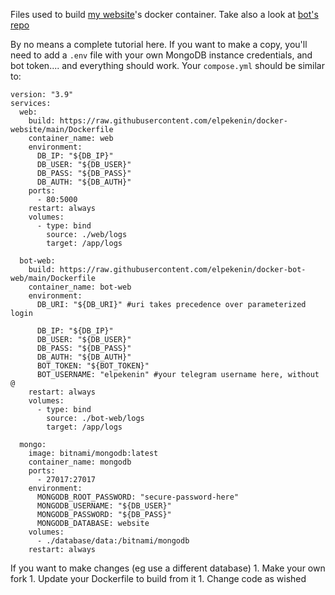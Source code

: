 Files used to build [my website](http://elpekenin.tk/40dex)'s docker container. Take also a look at [bot's repo](https://github.com/elpekenin/docker-bot-web)

By no means a complete tutorial here. If you want to make a copy, you'll need to add a `.env` file with your own MongoDB instance credentials, and bot token.... and everything should work. Your `compose.yml` should be similar to:
```
version: "3.9"
services:
  web:
    build: https://raw.githubusercontent.com/elpekenin/docker-website/main/Dockerfile
    container_name: web
    environment:
      DB_IP: "${DB_IP}"
      DB_USER: "${DB_USER}"
      DB_PASS: "${DB_PASS}"
      DB_AUTH: "${DB_AUTH}"
    ports:
      - 80:5000
    restart: always
    volumes:
      - type: bind
        source: ./web/logs
        target: /app/logs

  bot-web:
    build: https://raw.githubusercontent.com/elpekenin/docker-bot-web/main/Dockerfile
    container_name: bot-web
    environment:
      DB_URI: "${DB_URI}" #uri takes precedence over parameterized login

      DB_IP: "${DB_IP}"
      DB_USER: "${DB_USER}"
      DB_PASS: "${DB_PASS}"
      DB_AUTH: "${DB_AUTH}"
      BOT_TOKEN: "${BOT_TOKEN}"
      BOT_USERNAME: "elpekenin" #your telegram username here, without @
    restart: always
    volumes:
      - type: bind
        source: ./bot-web/logs
        target: /app/logs

  mongo:
    image: bitnami/mongodb:latest
    container_name: mongodb
    ports:
      - 27017:27017
    environment:
      MONGODB_ROOT_PASSWORD: "secure-password-here"      
      MONGODB_USERNAME: "${DB_USER}"
      MONGODB_PASSWORD: "${DB_PASS}"
      MONGODB_DATABASE: website
    volumes:
      - ./database/data:/bitnami/mongodb
    restart: always
```

  If you want to make changes (eg use a different database)
    1. Make your own fork
    1. Update your Dockerfile to build from it
    1. Change code as wished
